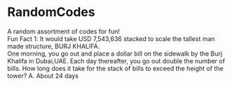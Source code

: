 # RandomCodes
A random assortment of codes for fun!<br>
Fun Fact 1: It would take USD 7,543,636 stacked to scale the tallest man made structure, BURJ KHALIFA.<br>
One morning, you go out and place a dollar bill on the sidewalk by the Burj Khalifa in Dubai,UAE. Each day thereafter, you go out double the number of bills. How long does it take for the stack of bills to exceed the height of the tower? A. About 24 days<br>
